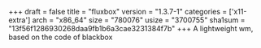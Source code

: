 +++
draft = false
title = "fluxbox"
version = "1.3.7-1"
categories = ['x11-extra']
arch = "x86_64"
size = "780076"
usize = "3700755"
sha1sum = "13f56f1286930268daa9fb1b6a3cae3231384f7b"
+++
A lightweight wm, based on the code of blackbox